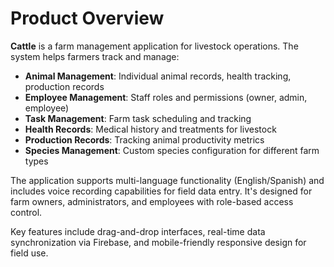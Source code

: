 # Product Overview

**Cattle** is a farm management application for livestock operations. The system helps farmers track and manage:

- **Animal Management**: Individual animal records, health tracking, production records
- **Employee Management**: Staff roles and permissions (owner, admin, employee)
- **Task Management**: Farm task scheduling and tracking
- **Health Records**: Medical history and treatments for livestock
- **Production Records**: Tracking animal productivity metrics
- **Species Management**: Custom species configuration for different farm types

The application supports multi-language functionality (English/Spanish) and includes voice recording capabilities for field data entry. It's designed for farm owners, administrators, and employees with role-based access control.

Key features include drag-and-drop interfaces, real-time data synchronization via Firebase, and mobile-friendly responsive design for field use.